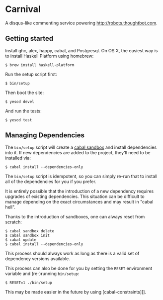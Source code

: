 # Carnival

A disqus-like commenting service powering http://robots.thoughtbot.com.

## Getting started

Install ghc, alex, happy, cabal, and Postgresql. On OS X, the easiest way is to
install Haskell Platform using homebrew:

    $ brew install haskell-platform

Run the setup script first:

    $ bin/setup

Then boot the site:

    $ yesod devel

And run the tests:

    $ yesod test

## Managing Dependencies

The `bin/setup` script will create a [cabal sandbox][cabal-sandbox] and 
install dependencies into it. If new dependencies are added to the 
project, they'll need to be installed via:

[cabal-sandbox]: http://coldwa.st/e/blog/2013-08-20-Cabal-sandbox.html

```
$ cabal install --dependencies-only
```

The `bin/setup` script is idempotent, so you can simply re-run that to 
install all of the dependencies for you if you prefer.

It is entirely possible that the introduction of a new dependency 
requires upgrades of existing dependencies. This situation can be 
difficult to manage depending on the exact circumstances and may result 
in "cabal hell".

Thanks to the introduction of sandboxes, one can always reset from 
scratch:

```
$ cabal sandbox delete
$ cabal sandbox init
$ cabal update
$ cabal install --dependencies-only
```

This process should always work as long as there is a valid set of 
dependency versions available.

This process can also be done for you by setting the `RESET` environment 
variable and (re-)running `bin/setup`:

```
$ RESET=1 ./bin/setup
```

This may be made easier in the future by using [cabal-constraints][].

[cabal-constaints]: https://github.com/thoughtbot/carnival/issues/5
